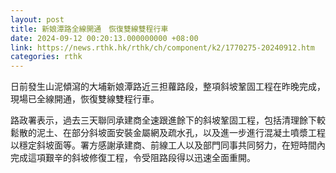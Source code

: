 ```yaml
---
layout: post
title: 新娘潭路全線開通　恢復雙線雙程行車
date: 2024-09-12 00:20:13.000000000 +08:00
link: https://news.rthk.hk/rthk/ch/component/k2/1770275-20240912.htm
categories: rthk
---
```


日前發生山泥傾瀉的大埔新娘潭路近三担蘿路段，整項斜坡鞏固工程在昨晚完成，現場已全線開通，恢復雙線雙程行車。

路政署表示，過去三天聯同承建商全速跟進餘下的斜坡鞏固工程，包括清理餘下較鬆散的泥土、在部分斜坡面安裝金屬網及疏水孔，以及進一步進行混凝土噴漿工程以穩定斜坡面等。署方感謝承建商、前線工人以及部門同事共同努力，在短時間內完成這項艱辛的斜坡修復工程，令受阻路段得以迅速全面重開。
